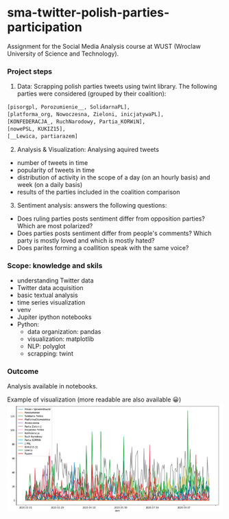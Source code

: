 # sma-twitter-polish-parties-participation

Assignment for the Social Media Analysis course at WUST (Wroclaw University of Science and Technology).

### Project steps
1. Data: Scrapping polish parties tweets using twint library. The following parties were considered (grouped by their coalition):
```python
[pisorgpl, Porozumienie__, SolidarnaPL], 
[platforma_org, Nowoczesna, Zieloni, inicjatywaPL], 
[KONFEDERACJA_, RuchNarodowy, Partia_KORWiN], 
[nowePSL, KUKIZ15],
[__Lewica, partiarazem]
```
2. Analysis & Visualization: Analysing aquired tweets
* number of tweets in time
* popularity of tweets in time
* distribution of activity in the scope of a day (on an hourly basis) and week (on a daily basis)
* results of the parties included in the coalition comparison
3. Sentiment analysis: answers the following questions:
* Does ruling parties posts sentiment differ from opposition parties? Which are most polarized?
* Does parties posts sentiment differ from people's comments? Which party is mostly loved and which is mostly hated?
* Does parites forming a coallition speak with the same voice?

### Scope: knowledge and skils
* understanding Twitter data
* Twitter data acquisition
* basic textual analysis
* time series visualization 
* venv
* Jupiter ipython notebooks
* Python:
	* data organization: pandas
	* visualization: matplotlib
	* NLP: polyglot 
	* scrapping: twint

### Outcome
Analysis available in notebooks.

Example of visualization (more readable are also available 😀)
![Parties tweets](./out/parties_tweets.png)